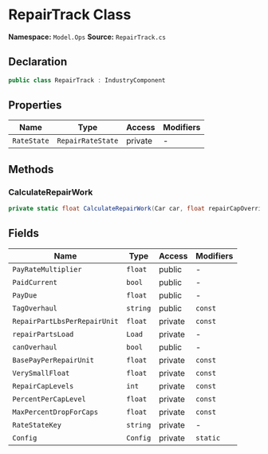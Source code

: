 # RepairTrack Class

**Namespace:** `Model.Ops`
**Source:** `RepairTrack.cs`

## Declaration

```csharp
public class RepairTrack : IndustryComponent
```

## Properties

| Name | Type | Access | Modifiers |
|------|------|--------|-----------|
| `RateState` | `RepairRateState` | private | - |

## Methods

### CalculateRepairWork

```csharp
private static float CalculateRepairWork(Car car, float repairCapOverride, float? startCondition = null)
```

## Fields

| Name | Type | Access | Modifiers |
|------|------|--------|-----------|
| `PayRateMultiplier` | `float` | public | - |
| `PaidCurrent` | `bool` | public | - |
| `PayDue` | `float` | public | - |
| `TagOverhaul` | `string` | public | `const` |
| `RepairPartLbsPerRepairUnit` | `float` | private | `const` |
| `repairPartsLoad` | `Load` | private | - |
| `canOverhaul` | `bool` | public | - |
| `BasePayPerRepairUnit` | `float` | private | `const` |
| `VerySmallFloat` | `float` | private | `const` |
| `RepairCapLevels` | `int` | private | `const` |
| `PercentPerCapLevel` | `float` | private | `const` |
| `MaxPercentDropForCaps` | `float` | private | `const` |
| `RateStateKey` | `string` | private | - |
| `Config` | `Config` | private | `static` |

